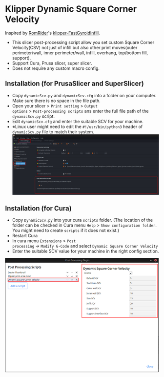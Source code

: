 # Klipper Dynamic Square Corner Velocity

Inspired by [RomRider](https://github.com/RomRider)'s [klipper-FastGyroidInfill](https://github.com/RomRider/klipper-FastGyroidInfill/blob/main/superslicer/FastGyroidInfill.py). 

- This slicer post-processing script allow you set custom Square Corner Velocity(CSV) not just of infill but also other print moves(outer perimeter/wall, inner perimeter/wall, infill, overhang, top/bottom fill, support).
- Support Cura, Prusa slicer, super slicer.
- Does not require any custom macro config.

## Installation (for PrusaSlicer and SuperSlicer)

- Copy <code>dynamicScv.py</code> and <code>dynamicScv.cfg</code> into a folder on your computer. Make sure there is no space in the file path.
- Open your slicer > <code>Print setting</code> > <code>Output options</code> > <code>Post-processing scripts</code> ans enter the full file path of the <code>dynamicScv.py</code> script.
- Edit <code>dynamicScv.cfg</code> and enter the suitable SCV for your machine.
- ※Linux user might need to edit the <code>#!/usr/bin/python3</code> header of <code>dynamicScv.py</code> file to match their system.
![prusa-slicer-config](./prusa-slicer.png)

## Installation (for Cura)
- Copy <code>DynamicScv.py</code> into your cura <code>scripts</code> folder. (The location of the folder can be checked in Cura menu <code>Help</code> > <code>Show configuration folder</code>. You might need to create <code>scripts</code> if it does not exist.)
- Restart Cura 
- In cura menu <code>Extensions</code> > <code>Post processing</code> -> <code>Modify G-Code</code> and select <code>Dynamic Square Corner Velocity</code>
- Enter the suitable SCV value for your machine in the right config section.

![cura-config](./cura.png)